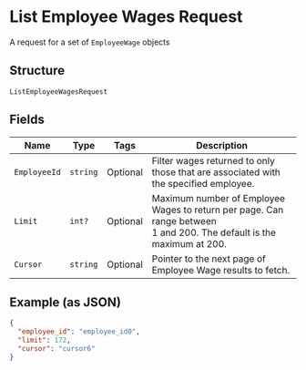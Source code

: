 
# List Employee Wages Request

A request for a set of `EmployeeWage` objects

## Structure

`ListEmployeeWagesRequest`

## Fields

| Name | Type | Tags | Description |
|  --- | --- | --- | --- |
| `EmployeeId` | `string` | Optional | Filter wages returned to only those that are associated with the specified employee. |
| `Limit` | `int?` | Optional | Maximum number of Employee Wages to return per page. Can range between<br>1 and 200. The default is the maximum at 200. |
| `Cursor` | `string` | Optional | Pointer to the next page of Employee Wage results to fetch. |

## Example (as JSON)

```json
{
  "employee_id": "employee_id0",
  "limit": 172,
  "cursor": "cursor6"
}
```

